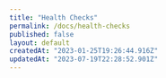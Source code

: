 ```yaml
---
title: "Health Checks"
permalink: /docs/health-checks
published: false
layout: default
createdAt: "2023-01-25T19:26:44.916Z"
updatedAt: "2023-07-19T22:28:52.901Z"
---
```

